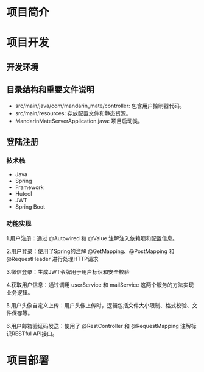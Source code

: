 # **项目简介**
# **项目开发**
## **开发环境**
## **目录结构和重要文件说明**

* src/main/java/com/mandarin_mate/controller: 包含用户控制器代码。
* src/main/resources: 存放配置文件和静态资源。  
* MandarinMateServerApplication.java: 项目启动类。  

## **登陆注册**
### **技术栈**
* Java
* Spring
* Framework
* Hutool
* JWT
* Spring Boot
### **功能实现**
1.用户注册：通过 @Autowired 和 @Value 注解注入依赖项和配置信息。 

2.用户登录：使用了Spring的注解 @GetMapping、@PostMapping 和 @RequestHeader 进行处理HTTP请求  

3.微信登录：生成JWT令牌用于用户标识和安全校验  

4.获取用户信息：通过调用 userService 和 mailService 这两个服务的方法实现业务逻辑。  

5.用户头像自定义上传：用户头像上传时，逻辑包括文件大小限制、格式校验、文件保存等。   

6.用户邮箱验证码发送：使用了 @RestController 和 @RequestMapping 注解标识RESTful API接口。
# **项目部署**
